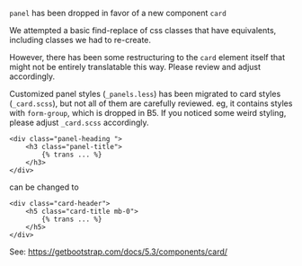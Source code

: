`panel` has been dropped in favor of a new component `card`

We attempted a basic find-replace of css classes that have equivalents,
including classes we had to re-create.

However, there has been some restructuring to the `card` element itself that
might not be entirely translatable this way. Please review and adjust
accordingly.

Customized panel styles (`_panels.less`) has been migrated to card styles (`_card.scss`),
but not all of them are carefully reviewed. eg, it contains styles with `form-group`,
 which is dropped in B5. If you noticed some weird styling, please adjust
`_card.scss` accordingly.

```
<div class="panel-heading ">
    <h3 class="panel-title">
        {% trans ... %}
    </h3>
</div>
```
can be changed to
```
<div class="card-header">
    <h5 class="card-title mb-0">
        {% trans ... %}
    </h5>
</div>
```

See: https://getbootstrap.com/docs/5.3/components/card/
